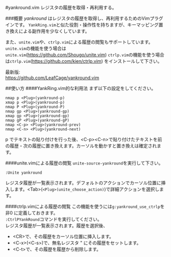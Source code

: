 #yankround.vim
レジスタの履歴を取得・再利用する。

###概要
*yankround* はレジスタの履歴を取得し、再利用するためのVimプラグインです。 `YankRing.vim`と似た役割・操作性を持ちますが、キーマッピング置き換えによる副作用を少なくしています。  

また、`unite.vim`や、`ctrlp.vim`による履歴の閲覧もサポートしています。 `unite.vim`の機能を使う場合は`unite.vim`(https://github.com/Shougo/unite.vim) `ctrlp.vim`の機能を使う場合は`ctrlp.vim`(https://github.com/kien/ctrlp.vim) をインストールして下さい。  

最新版:  
https://github.com/LeafCage/yankround.vim  


##使い方
####YankRing.vim的な利用法
まず以下の設定をしてください。  

```vim
nmap p <Plug>(yankround-p)
xmap p <Plug>(yankround-p)
nmap P <Plug>(yankround-P)
nmap gp <Plug>(yankround-gp)
xmap gp <Plug>(yankround-gp)
nmap gP <Plug>(yankround-gP)
nmap <C-p> <Plug>(yankround-prev)
nmap <C-n> <Plug>(yankround-next)
```

p でテキストの貼り付けを行った後、&lt;C-p&gt;&lt;C-n&gt;で貼り付けたテキストを前の履歴・次の履歴に置き換えます。カーソルを動かすと置き換えは確定されます。   

####unite.vimによる履歴の閲覧
`unite-source-yankround`を実行して下さい。  

```vim
:Unite yankround
```

レジスタ履歴が一覧表示されます。デフォルトのアクションでカーソル位置に挿入します。&lt;Tab&gt;(`<Plug>(unite_choose_action)`)で詳細アクションを選択します。   

####ctrlp.vimによる履歴の閲覧
この機能を使うには`g:yankround_use_ctrlp`を 非0 に定義しておきます。  
`:CtrlPYankRound`コマンドを実行してください。  
レジスタ履歴が一覧表示されます。履歴を選択後、  

 - &lt;CR&gt;で、その履歴をカーソル位置に挿入します。
 - &lt;C-x&gt;(&lt;C-s&gt;)で、無名レジスタ " にその履歴をセットします。
 - &lt;C-t&gt;で、その履歴を履歴から削除します。


